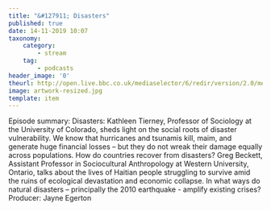 ```yaml
---
title: "&#127911; Disasters"
published: true
date: 14-11-2019 10:07
taxonomy:
    category:
        - stream
    tag:
        - podcasts
header_image: '0'
theurl: http://open.live.bbc.co.uk/mediaselector/6/redir/version/2.0/mediaset/audio-nondrm-download/proto/http/vpid/p07t69bh.mp3
image: artwork-resized.jpg
template: item
--- 
```

Episode summary: Disasters: Kathleen Tierney, Professor of Sociology at the University of Colorado, sheds light on the social roots of disaster vulnerability. We know that hurricanes and tsunamis kill, maim, and generate huge financial losses – but they do not wreak their damage equally across populations. How do countries recover from disasters? Greg Beckett, Assistant Professor in Sociocultural Anthropology at Western University, Ontario, talks about the lives of Haitian people struggling to survive amid the ruins of ecological devastation and economic collapse. In what ways do natural disasters – principally the 2010 earthquake - amplify existing crises? Producer: Jayne Egerton

